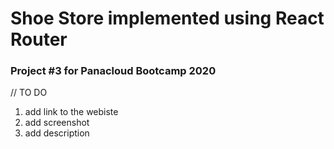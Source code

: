 # Shoe Store implemented using React Router
### Project #3 for Panacloud Bootcamp 2020

// TO DO
1. add link to the webiste
2. add screenshot
3. add description